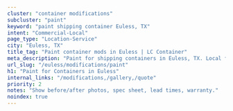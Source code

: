 ```yaml
---
cluster: "container modifications"
subcluster: "paint"
keyword: "paint shipping container Euless, TX"
intent: "Commercial-Local"
page_type: "Location-Service"
city: "Euless, TX"
title_tag: "Paint container mods in Euless | LC Container"
meta_description: "Paint for shipping containers in Euless, TX. Local fabrication & pro install. LC Container — Since 2003. Get a quote."
url_slug: "/euless/modifications/paint"
h1: "Paint for Containers in Euless"
internal_links: "/modifications,/gallery,/quote"
priority: 2
notes: "Show before/after photos, spec sheet, lead times, warranty."
noindex: true
---
```


<!-- TODO: Add unique city/inventory copy, images, and internal links here. -->
